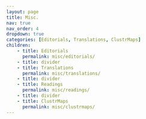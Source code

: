 ```yaml
---
layout: page
title: Misc.
nav: true
nav_order: 4
dropdown: true
categories: [Editorials, Translations, ClustrMaps]
children:
    - title: Editorials
      permalink: misc/editorials/
    - title: divider
    - title: Translations
      permalink: misc/translations/
    - title: divider
    - title: Readings
      permalink: misc/readings/
    - title: divider
    - title: ClustrMaps
      permalink: misc/clustrmaps/
---
```

